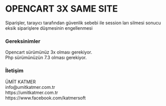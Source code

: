 # OPENCART 3X SAME SITE 
Siparişler,  tarayıcı tarafından güvenlik sebebi ile session ları silmesi sonucu eksik siparişlere düşmesinin engellenmesi
 
<h3 id="gereksinimler">Gereksinimler</h3>
Opencart sürümünüz 3x olması gerekiyor.
<br>Php sürümünüzün 7.3 olması gerekiyor.

<h3 id="iletisim">İletişim</h3>
ÜMİT KATMER
<br>info@umitkatmer.com.tr
<br>https://umitkatmer.com.tr
<br>https://www.facebook.com/katmersoft

